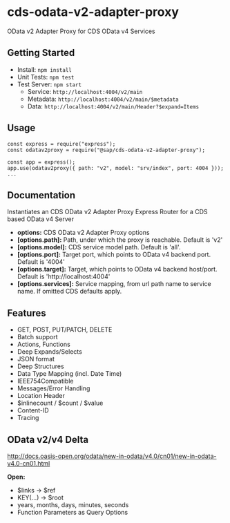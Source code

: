 # cds-odata-v2-adapter-proxy

OData v2 Adapter Proxy for CDS OData v4 Services

## Getting Started

- Install: `npm install`
- Unit Tests: `npm test`
- Test Server: `npm start`
    - Service: `http://localhost:4004/v2/main`
    - Metadata: `http://localhost:4004/v2/main/$metadata`
    - Data: `http://localhost:4004/v2/main/Header?$expand=Items`

## Usage

```
const express = require("express");
const odatav2proxy = require("@sap/cds-odata-v2-adapter-proxy");

const app = express();
app.use(odatav2proxy({ path: "v2", model: "srv/index", port: 4004 }));
...
```

## Documentation

Instantiates an CDS OData v2 Adapter Proxy Express Router for a CDS based OData v4 Server
- **options:** CDS OData v2 Adapter Proxy options
- **[options.path]:** Path, under which the proxy is reachable. Default is 'v2'
- **[options.model]:** CDS service model path. Default is 'all'.
- **[options.port]:** Target port, which points to OData v4 backend port. Default is '4004'
- **[options.target]:** Target, which points to OData v4 backend host/port. Default is 'http://localhost:4004'
- **[options.services]:** Service mapping, from url path name to service name. If omitted CDS defaults apply.

## Features

- GET, POST, PUT/PATCH, DELETE
- Batch support
- Actions, Functions
- Deep Expands/Selects
- JSON format
- Deep Structures
- Data Type Mapping (incl. Date Time)
- IEEE754Compatible
- Messages/Error Handling
- Location Header
- $inlinecount / $count / $value
- Content-ID
- Tracing

## OData v2/v4 Delta
 
 http://docs.oasis-open.org/odata/new-in-odata/v4.0/cn01/new-in-odata-v4.0-cn01.html

**Open:**
- $links -> $ref
- KEY(...) -> $root
- years, months, days, minutes, seconds
- Function Parameters as Query Options
